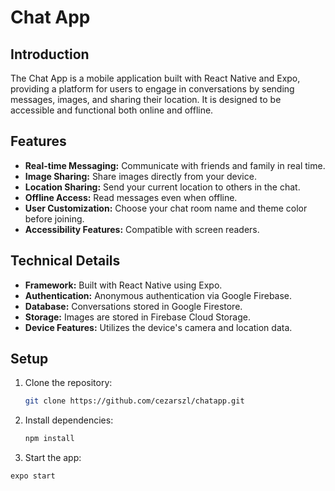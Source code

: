# Chat App

## Introduction
The Chat App is a mobile application built with React Native and Expo, providing a platform for users to engage in conversations by sending messages, images, and sharing their location. It is designed to be accessible and functional both online and offline.

## Features
- **Real-time Messaging:** Communicate with friends and family in real time.
- **Image Sharing:** Share images directly from your device.
- **Location Sharing:** Send your current location to others in the chat.
- **Offline Access:** Read messages even when offline.
- **User Customization:** Choose your chat room name and theme color before joining.
- **Accessibility Features:** Compatible with screen readers.

## Technical Details
- **Framework:** Built with React Native using Expo.
- **Authentication:** Anonymous authentication via Google Firebase.
- **Database:** Conversations stored in Google Firestore.
- **Storage:** Images are stored in Firebase Cloud Storage.
- **Device Features:** Utilizes the device's camera and location data.

## Setup
1. Clone the repository:
   ```bash
   git clone https://github.com/cezarszl/chatapp.git
2. Install dependencies:
   ```bash
   npm install
3. Start the app:
  ```bash
  expo start
